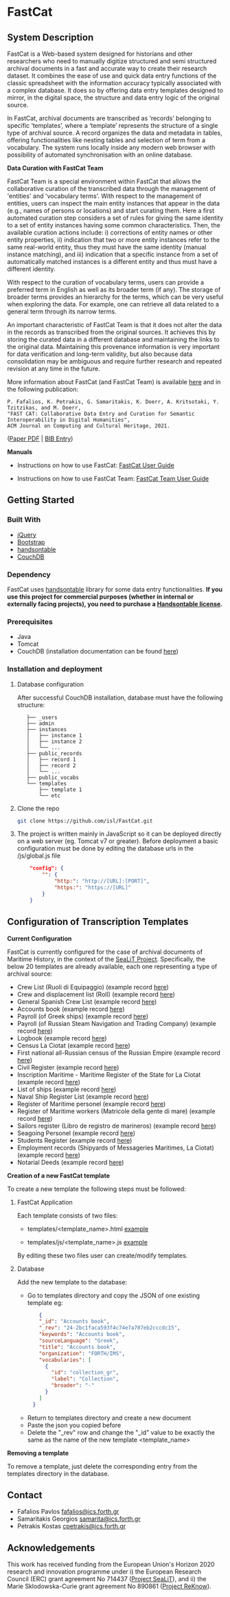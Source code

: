 # FastCat


## System Description ##
 
FastCat is a Web-based system designed for historians and other researchers who need to manually digitize
structured and semi structured archival documents in a fast and accurate way to create their research
dataset. It combines the ease of use and quick data entry functions of the classic spreadsheet with the
information accuracy typically associated with a complex database. It does so by offering data entry
templates designed to mirror, in the digital space, the structure and data entry logic of the original source. 

In FastCat, archival documents are transcribed as ‘records’ belonging to specific ‘templates’, where a ‘template’ represents the structure of a single type of archival source. A record organizes the data and metadata in tables, offering functionalities like nesting tables and selection of term from a vocabulary.
The system runs locally inside any modern web browser with possibility of automated synchronisation with an online database. 


**Data Curation with FastCat Team**

FastCat Team is a special environment within FastCat that allows the collaborative curation of the transcribed data through the management of 'entities' and 'vocabulary terms'. With respect to the management of entities, users can inspect the main entity instances that appear in the data (e.g., names of persons or locations) and start curating them. Here a first automated curation step considers a set of rules for giving the same identity to a set of entity instances
having some common characteristics. Then, the available curation actions include: i) corrections of entity names or other entity properties, ii) indication that two or more entity instances refer to the same real-world entity, thus they must have the same identity (manual instance matching), and iii) indication that a specific instance from a set of automatically matched instances is a different entity and thus must have a different identity. 

With respect to the curation of vocabulary terms, users can provide a preferred term in English as well as its broader term (if any). The storage of broader terms provides an hierarchy for the terms, which can be very useful when exploring the data. For example, one can retrieve all data related to a general term through its narrow terms.

An important characteristic of FastCat Team is that it does not alter the data in the records as transcribed from the original sources. It achieves this by storing the curated data in a different database and maintaining the links to the original data. Maintaining this provenance information is very important for data verification and long-term validity, but also because data consolidation may be ambiguous and require further research and repeated revision at any time in the future. 

More information about FastCat (and FastCat Team) is available [here](https://www.ics.forth.gr/isl/fast-cat) and in the following publication: 

```
P. Fafalios, K. Petrakis, G. Samaritakis, K. Doerr, A. Kritsotaki, Y. Tzitzikas, and M. Doerr,
"FAST CAT: Collaborative Data Entry and Curation for Semantic Interoperability in Digital Humanities",
ACM Journal on Computing and Cultural Heritage, 2021.
``` 
([Paper PDF](http://users.ics.forth.gr/~fafalios/files/pubs/fafaliosJOCCH2021.pdf) | [BIB Entry](http://users.ics.forth.gr/~fafalios/files/bibs/fafaliosJOCCH2021.bib))

**Manuals**

- Instructions on how to use FastCat: [FastCat User Guide](https://isl.ics.forth.gr/FastCatTeam/Manual.pdf)

- Instructions on how to use FastCat Team: [FastCat Team User Guide](https://isl.ics.forth.gr/FastCatTeam/Manual%20Fast%20Cat%20Team_Version%202.1.pdf)

## Getting Started

### Built With

* [jQuery](https://jquery.com/)
* [Bootstrap](https://getbootstrap.com/)
* [handsontable](https://handsontable.com/)
* [CouchDB](https://couchdb.apache.org/)

### Dependency

FastCat uses [handsontable](https://handsontable.com/) library for some data entry functionalities. **If you use this project for commercial purposes (whether in internal or externally facing projects), you need to purchase a [Handsontable license](https://handsontable.com/pricing).**

### Prerequisites

* Java
* Tomcat
* CouchDB (installation documentation can be found [here](https://docs.couchdb.org/en/stable/install/index.html))

### Installation and deployment

 1. Database configuration
 
     After successful CouchDB installation, database must have the following structure: 
 
           ├── _users
           ├── admin
           ├── instances
           │   ├── instance 1
           │   ├── instance 2
           │   └── ...
           ├── public_records
           │   ├── record 1
           │   ├── record 2
           │   └── ...
           ├── public_vocabs
           └── templates
               ├── template 1
               └── etc
     
     
2. Clone the repo
   ```sh
   git clone https://github.com/isl/FastCat.git
   ```
3. The project is written mainly in JavaScript so it can be deployed directly on a web server (eg. Tomcat v7 or greater). 
    Before deployment a basic configuration must be done by editing the database urls in the 
    /js/global.js file

    ```json
        "config": {
            "": {
                "http:": "http://[URL]:[PORT]",
                "https:": "https://[URL]"
            }      
        }
    ```
     
## Configuration of Transcription Templates ##

**Current Configuration**

FastCat is currently configured for the case of archival documents of Maritime History, in the context of the [SeaLiT Project](https://sealitproject.eu/).
Specifically, the below 20 templates are already available, each one representing a type of archival source:
- Crew List (Ruoli di Equipaggio) (example record [here](https://tinyurl.com/2u35frya))
- Crew and displacement list (Roll) (example record [here](https://tinyurl.com/4ukzezfe))
- General Spanish Crew List (example record [here](https://tinyurl.com/3axs6ret))
- Accounts book (example record [here](https://tinyurl.com/4uf3bye8))
- Payroll (of Greek ships) (example record [here](https://tinyurl.com/ztjk4jw7))
- Payroll (of Russian Steam Navigation and Trading Company) (example record [here](https://tinyurl.com/y5urjhc9))
- Logbook (example record [here](https://tinyurl.com/mrx2re9k))
- Census La Ciotat (example record [here](https://tinyurl.com/4dzfcbtt))
- First national all-Russian census of the Russian Empire (example record [here](https://tinyurl.com/43xczvux))
- Civil Register (example record [here](https://tinyurl.com/bdzeja8n))
- Inscription Maritime - Maritime Register of the State for La Ciotat (example record [here](https://tinyurl.com/fkhyyp4a))
- List of ships (example record [here](https://tinyurl.com/2cphfpef))
- Naval Ship Register List (example record [here](https://tinyurl.com/bdhx87tr))
- Register of Maritime personel (example record [here](https://tinyurl.com/4v6hnwjj))
- Register of Maritime workers (Matricole della gente di mare) (example record [here](https://isl.ics.forth.gr/FastCatTeam/templates/Maritime%20Workers_IT.html?name=2018-10-22T07:47:22.356Z_1&templateTitle=Register%20of%20Maritime%20workers%20(Matricole%20della%20gente%20di%20mare)&mode=teamView))
- Sailors register (Libro de registro de marineros) (example record [here](https://tinyurl.com/2p8kzm6n))
- Seagoing Personel (example record [here](https://tinyurl.com/2x5cu37n))
- Students Register (example record [here](https://tinyurl.com/mryp6cbb))
- Employment records (Shipyards of Messageries Maritimes, La Ciotat) (example record [here](https://tinyurl.com/yc3havkc))
- Notarial Deeds (example record [here](https://isl.ics.forth.gr/FastCatTeam/templates/Notarial%20Deeds.html?name=2020-01-17T17:14:17.179Z_2&templateTitle=Notarial%20Deeds&mode=teamView))

**Creation of a new FastCat template**

To create a new template the following steps must be followed: 

1. FastCat Application

   Each template consists of two files: 
   * templates/<template_name>.html  [example](https://github.com/isl/FastCat/blob/main/FastCat/templates/Payroll.html)

   * templates/js/<template_name>.js  [example](https://github.com/isl/FastCat/blob/main/FastCat/templates/js/Payroll.js) 
   
   By editing these two files user can create/modify templates.
  
2. Database

   Add the new template to the database: 
   * Go to templates directory and copy the JSON of one existing template eg: 
   ```json
          {
          "_id": "Accounts book",
          "_rev": "24-2bc1faca593f4c74e7a707eb2cccdc15",
          "keywords": "Accounts book",
          "sourceLanguage": "Greek",
          "title": "Accounts book",
          "organization": "FORTH/IMS",
          "vocabularies": [
            {
              "id": "collection_gr",
              "label": "Collection",
              "broader": "-"
            }
          ]
        }
     ```
   * Return to templates directory and create a new document 
   * Paste the json you copied before
   * Delete the "_rev" row and change the "_id" value to be exactly the same as the name of the new template <template_name>

**Removing a template**

Το remove a template, just delete the corresponding entry from the templates directory in the database.

## Contact ##

- Fafalios Pavlos <fafalios@ics.forth.gr>
- Samaritakis Georgios <samarita@ics.forth.gr>
- Petrakis Kostas <cpetrakis@ics.forth.gr>

## Acknowledgements ##

This work has received funding from the European Union's Horizon 2020 research and innovation programme under i) the European Research Council (ERC) grant agreement No 714437 ([Project SeaLiT](https://sealitproject.eu/)), and ii) the Marie Sklodowska-Curie grant agreement No 890861 ([Project ReKnow](https://reknow.ics.forth.gr/)).

